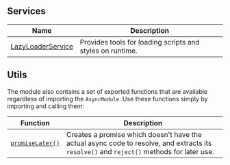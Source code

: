 ## Services

| Name | Description |
| ---  | ---         |
| [LazyLoaderService](asyncmodule/lazyloaderservice.html) | Provides tools for loading scripts and styles on runtime. |

## Utils
The module also contains a set of exported functions that are available regardless of importing the `AsyncModule`.
Use these functions simply by importing and calling them:

| Function | Description |
| ---      | ---         |
| [`promiseLater()`](/miscellaneous/functions.html#promiseLater) | Creates a promise which doesn't have the actual async code to resolve, and extracts its `resolve()` and `reject()` methods for later use. |